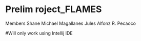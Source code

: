 
# Prelim roject_FLAMES
Members
Shane Michael Magallanes
Jules Alfonz R. Pecaoco

#Will only work using Intellij IDE
